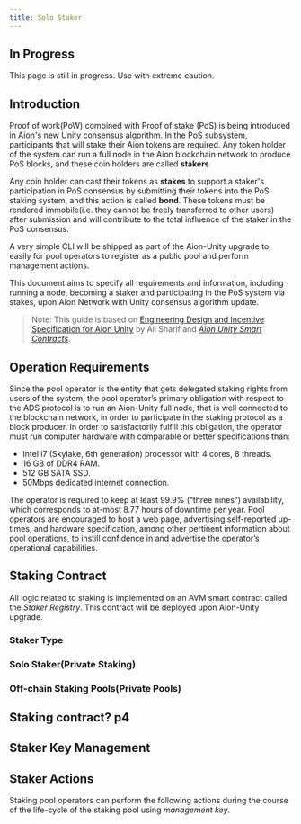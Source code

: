 ```yaml
---
title: Solo Staker
---
```


## In Progress

This page is still in progress. Use with extreme caution.

## Introduction

Proof of work(PoW) combined with Proof of stake (PoS) is being introduced in Aion's new Unity consensus algorithm. In the PoS subsystem, participants that will stake their Aion tokens are required. Any token holder of the system can run a full node in the Aion blockchain network to produce PoS blocks, and these coin holders are called **stakers**

Any coin holder can cast their tokens as **stakes** to support a staker's participation in PoS consensus by submitting their tokens into the PoS staking system, and this action is called **bond**. These tokens must be rendered immobile(i.e. they cannot be freely transferred to other users) after submission and will contribute to the total influence of the staker in the PoS consensus.

A very simple CLI will be shipped as part of the Aion-Unity upgrade to easily for pool operators to register as a public pool and perform management actions.

This document aims to specify all requirements and information, including running a node, becoming a staker and participating in the PoS system via stakes, upon Aion Network with Unity consensus algorithm update.

> Note: This guide is based on [Engineering Design and Incentive Specification for Aion Unity](https://github.com/aionnetwork/unity-engineering-spec) by Ali Sharif and [*Aion Unity Smart Contracts*](https://github.com/aionnetwork/protocol_contracts).

## Operation Requirements

Since the pool operator is the entity that gets delegated staking rights from users of the system, the pool operator’s primary obligation with respect to the ADS protocol is to run an Aion-Unity full node, that is well connected to the blockchain network, in order to participate in the staking protocol as a block producer. In order to satisfactorily fulfill this obligation, the operator must run computer hardware with comparable or better specifications than:

- Intel i7 (Skylake, 6th generation) processor with 4 cores, 8 threads.
- 16 GB of DDR4 RAM.
- 512 GB SATA SSD.
- 50Mbps dedicated internet connection.

The operator is required to keep at least 99.9% (“three nines”) availability, which corresponds to at-most 8.77 hours of downtime per year. Pool operators are encouraged to host a web page, advertising self-reported up-times, and hardware specification, among other pertinent information about pool operations, to instill confidence in and advertise the operator’s operational capabilities.

## Staking Contract

All logic related to staking is implemented on an AVM smart contract called the _Staker Registry_. This contract will be deployed upon Aion-Unity upgrade. 

### Staker Type

### Solo Staker(Private Staking)

### Off-chain Staking Pools(Private Pools)

## Staking contract? p4

## Staker Key Management

## Staker Actions

Staking pool operators can perform the following actions during the course of the life-cycle of the staking pool using _management key_.
